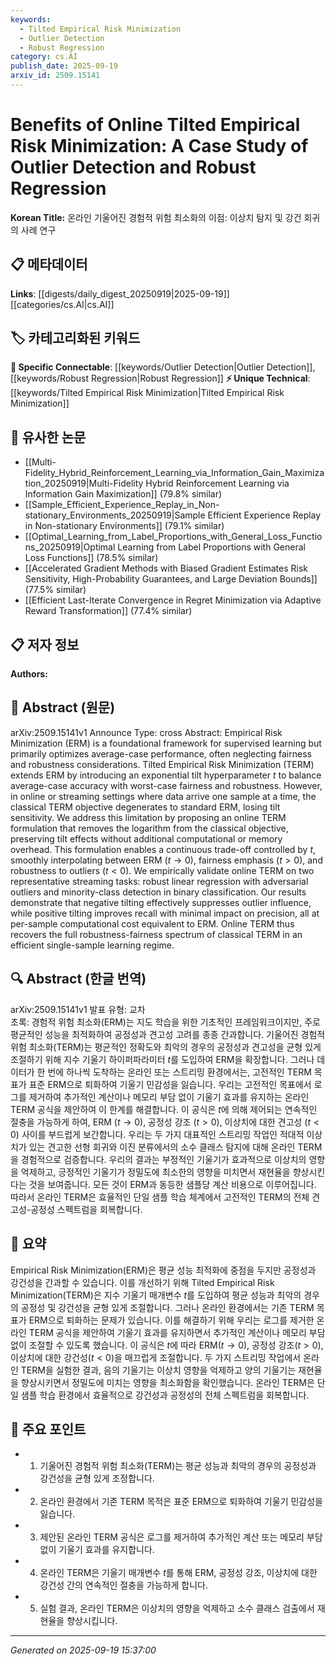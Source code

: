 ```yaml
---
keywords:
  - Tilted Empirical Risk Minimization
  - Outlier Detection
  - Robust Regression
category: cs.AI
publish_date: 2025-09-19
arxiv_id: 2509.15141
---
```


<!-- KEYWORD_LINKING_METADATA:
{
  "processed_timestamp": "2025-09-22 21:54:59.889942",
  "vocabulary_version": "1.0",
  "selected_keywords": [
    "Tilted Empirical Risk Minimization",
    "Outlier Detection",
    "Robust Regression"
  ],
  "rejected_keywords": [
    "Empirical Risk Minimization"
  ],
  "similarity_scores": {
    "Tilted Empirical Risk Minimization": 0.78,
    "Outlier Detection": 0.77,
    "Robust Regression": 0.75
  },
  "extraction_method": "AI_prompt_based",
  "budget_applied": true
}
-->


# Benefits of Online Tilted Empirical Risk Minimization: A Case Study of Outlier Detection and Robust Regression

**Korean Title:** 온라인 기울어진 경험적 위험 최소화의 이점: 이상치 탐지 및 강건 회귀의 사례 연구

## 📋 메타데이터

**Links**: [[digests/daily_digest_20250919|2025-09-19]]   [[categories/cs.AI|cs.AI]]

## 🏷️ 카테고리화된 키워드
**🔗 Specific Connectable**: [[keywords/Outlier Detection|Outlier Detection]], [[keywords/Robust Regression|Robust Regression]]
**⚡ Unique Technical**: [[keywords/Tilted Empirical Risk Minimization|Tilted Empirical Risk Minimization]]

## 🔗 유사한 논문
- [[Multi-Fidelity_Hybrid_Reinforcement_Learning_via_Information_Gain_Maximization_20250919|Multi-Fidelity Hybrid Reinforcement Learning via Information Gain Maximization]] (79.8% similar)
- [[Sample_Efficient_Experience_Replay_in_Non-stationary_Environments_20250919|Sample Efficient Experience Replay in Non-stationary Environments]] (79.1% similar)
- [[Optimal_Learning_from_Label_Proportions_with_General_Loss_Functions_20250919|Optimal Learning from Label Proportions with General Loss Functions]] (78.5% similar)
- [[Accelerated Gradient Methods with Biased Gradient Estimates Risk Sensitivity, High-Probability Guarantees, and Large Deviation Bounds]] (77.5% similar)
- [[Efficient Last-Iterate Convergence in Regret Minimization via Adaptive Reward Transformation]] (77.4% similar)

## 📋 저자 정보

**Authors:** 

## 📄 Abstract (원문)

arXiv:2509.15141v1 Announce Type: cross 
Abstract: Empirical Risk Minimization (ERM) is a foundational framework for supervised learning but primarily optimizes average-case performance, often neglecting fairness and robustness considerations. Tilted Empirical Risk Minimization (TERM) extends ERM by introducing an exponential tilt hyperparameter $t$ to balance average-case accuracy with worst-case fairness and robustness. However, in online or streaming settings where data arrive one sample at a time, the classical TERM objective degenerates to standard ERM, losing tilt sensitivity. We address this limitation by proposing an online TERM formulation that removes the logarithm from the classical objective, preserving tilt effects without additional computational or memory overhead. This formulation enables a continuous trade-off controlled by $t$, smoothly interpolating between ERM ($t \to 0$), fairness emphasis ($t > 0$), and robustness to outliers ($t < 0$). We empirically validate online TERM on two representative streaming tasks: robust linear regression with adversarial outliers and minority-class detection in binary classification. Our results demonstrate that negative tilting effectively suppresses outlier influence, while positive tilting improves recall with minimal impact on precision, all at per-sample computational cost equivalent to ERM. Online TERM thus recovers the full robustness-fairness spectrum of classical TERM in an efficient single-sample learning regime.

## 🔍 Abstract (한글 번역)

arXiv:2509.15141v1 발표 유형: 교차  
초록: 경험적 위험 최소화(ERM)는 지도 학습을 위한 기초적인 프레임워크이지만, 주로 평균적인 성능을 최적화하여 공정성과 견고성 고려를 종종 간과합니다. 기울어진 경험적 위험 최소화(TERM)는 평균적인 정확도와 최악의 경우의 공정성과 견고성을 균형 있게 조절하기 위해 지수 기울기 하이퍼파라미터 $t$를 도입하여 ERM을 확장합니다. 그러나 데이터가 한 번에 하나씩 도착하는 온라인 또는 스트리밍 환경에서는, 고전적인 TERM 목표가 표준 ERM으로 퇴화하여 기울기 민감성을 잃습니다. 우리는 고전적인 목표에서 로그를 제거하여 추가적인 계산이나 메모리 부담 없이 기울기 효과를 유지하는 온라인 TERM 공식을 제안하여 이 한계를 해결합니다. 이 공식은 $t$에 의해 제어되는 연속적인 절충을 가능하게 하여, ERM ($t \to 0$), 공정성 강조 ($t > 0$), 이상치에 대한 견고성 ($t < 0$) 사이를 부드럽게 보간합니다. 우리는 두 가지 대표적인 스트리밍 작업인 적대적 이상치가 있는 견고한 선형 회귀와 이진 분류에서의 소수 클래스 탐지에 대해 온라인 TERM을 경험적으로 검증합니다. 우리의 결과는 부정적인 기울기가 효과적으로 이상치의 영향을 억제하고, 긍정적인 기울기가 정밀도에 최소한의 영향을 미치면서 재현율을 향상시킨다는 것을 보여줍니다. 모든 것이 ERM과 동등한 샘플당 계산 비용으로 이루어집니다. 따라서 온라인 TERM은 효율적인 단일 샘플 학습 체계에서 고전적인 TERM의 전체 견고성-공정성 스펙트럼을 회복합니다.

## 📝 요약

Empirical Risk Minimization(ERM)은 평균 성능 최적화에 중점을 두지만 공정성과 강건성을 간과할 수 있습니다. 이를 개선하기 위해 Tilted Empirical Risk Minimization(TERM)은 지수 기울기 매개변수 $t$를 도입하여 평균 성능과 최악의 경우의 공정성 및 강건성을 균형 있게 조절합니다. 그러나 온라인 환경에서는 기존 TERM 목표가 ERM으로 퇴화하는 문제가 있습니다. 이를 해결하기 위해 우리는 로그를 제거한 온라인 TERM 공식을 제안하여 기울기 효과를 유지하면서 추가적인 계산이나 메모리 부담 없이 조절할 수 있도록 했습니다. 이 공식은 $t$에 따라 ERM($t \to 0$), 공정성 강조($t > 0$), 이상치에 대한 강건성($t < 0$)을 매끄럽게 조절합니다. 두 가지 스트리밍 작업에서 온라인 TERM을 실험한 결과, 음의 기울기는 이상치 영향을 억제하고 양의 기울기는 재현율을 향상시키면서 정밀도에 미치는 영향을 최소화함을 확인했습니다. 온라인 TERM은 단일 샘플 학습 환경에서 효율적으로 강건성과 공정성의 전체 스펙트럼을 회복합니다.

## 🎯 주요 포인트

- 1. 기울어진 경험적 위험 최소화(TERM)는 평균 성능과 최악의 경우의 공정성과 강건성을 균형 있게 조정합니다.

- 2. 온라인 환경에서 기존 TERM 목적은 표준 ERM으로 퇴화하여 기울기 민감성을 잃습니다.

- 3. 제안된 온라인 TERM 공식은 로그를 제거하여 추가적인 계산 또는 메모리 부담 없이 기울기 효과를 유지합니다.

- 4. 온라인 TERM은 기울기 매개변수 $t$를 통해 ERM, 공정성 강조, 이상치에 대한 강건성 간의 연속적인 절충을 가능하게 합니다.

- 5. 실험 결과, 온라인 TERM은 이상치의 영향을 억제하고 소수 클래스 검출에서 재현율을 향상시킵니다.

---

*Generated on 2025-09-19 15:37:00*